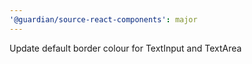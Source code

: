 ```yaml
---
'@guardian/source-react-components': major
---
```


Update default border colour for TextInput and TextArea
